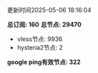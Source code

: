 更新时间2025-05-06 18:16:04

**总订阅: 160**
**总节点: 29470**
- vless节点: 9936
- hysteria2节点: 2

**google ping有效节点: 322**
